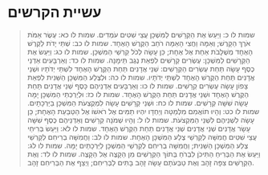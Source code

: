 # עשיית הקרשים

> שמות לו כ: וַיַּעַשׂ אֶת הַקְּרָשִׁים לַמִּשְׁכָּן עֲצֵי שִׁטִּים עֹמְדִים.
> שמות לו כא: עֶשֶׂר אַמֹּת אֹרֶךְ הַקָּרֶשׁ; וְאַמָּה וַחֲצִי הָאַמָּה רֹחַב הַקֶּרֶשׁ הָאֶחָד.
> שמות לו כב: שְׁתֵּי יָדֹת לַקֶּרֶשׁ הָאֶחָד מְשֻׁלָּבֹת אַחַת אֶל אֶחָת; כֵּן עָשָׂה לְכֹל קַרְשֵׁי הַמִּשְׁכָּן.
> שמות לו כג: וַיַּעַשׂ אֶת הַקְּרָשִׁים לַמִּשְׁכָּן:  עֶשְׂרִים קְרָשִׁים לִפְאַת נֶגֶב תֵּימָנָה.
> שמות לו כד: וְאַרְבָּעִים אַדְנֵי כֶסֶף עָשָׂה תַּחַת עֶשְׂרִים הַקְּרָשִׁים:  שְׁנֵי אֲדָנִים תַּחַת הַקֶּרֶשׁ הָאֶחָד לִשְׁתֵּי יְדֹתָיו וּשְׁנֵי אֲדָנִים תַּחַת הַקֶּרֶשׁ הָאֶחָד לִשְׁתֵּי יְדֹתָיו.
> שמות לו כה: וּלְצֶלַע הַמִּשְׁכָּן הַשֵּׁנִית לִפְאַת צָפוֹן עָשָׂה עֶשְׂרִים קְרָשִׁים.
> שמות לו כו: וְאַרְבָּעִים אַדְנֵיהֶם כָּסֶף שְׁנֵי אֲדָנִים תַּחַת הַקֶּרֶשׁ הָאֶחָד וּשְׁנֵי אֲדָנִים תַּחַת הַקֶּרֶשׁ הָאֶחָד.
> שמות לו כז: וּלְיַרְכְּתֵי הַמִּשְׁכָּן יָמָּה עָשָׂה שִׁשָּׁה קְרָשִׁים.
> שמות לו כח: וּשְׁנֵי קְרָשִׁים עָשָׂה לִמְקֻצְעֹת הַמִּשְׁכָּן בַּיַּרְכָתָיִם.
> שמות לו כט: וְהָיוּ תוֹאֲמִם מִלְּמַטָּה וְיַחְדָּו יִהְיוּ תַמִּים אֶל רֹאשׁוֹ אֶל הַטַּבַּעַת הָאֶחָת; כֵּן עָשָׂה לִשְׁנֵיהֶם לִשְׁנֵי הַמִּקְצֹעֹת.
> שמות לו ל: וְהָיוּ שְׁמֹנָה קְרָשִׁים וְאַדְנֵיהֶם כֶּסֶף שִׁשָּׁה עָשָׂר אֲדָנִים שְׁנֵי אֲדָנִים שְׁנֵי אֲדָנִים תַּחַת הַקֶּרֶשׁ הָאֶחָד.
> שמות לו לא: וַיַּעַשׂ בְּרִיחֵי עֲצֵי שִׁטִּים חֲמִשָּׁה לְקַרְשֵׁי צֶלַע הַמִּשְׁכָּן הָאֶחָת.
> שמות לו לב: וַחֲמִשָּׁה בְרִיחִם לְקַרְשֵׁי צֶלַע הַמִּשְׁכָּן הַשֵּׁנִית; וַחֲמִשָּׁה בְרִיחִם לְקַרְשֵׁי הַמִּשְׁכָּן לַיַּרְכָתַיִם יָמָּה.
> שמות לו לג: וַיַּעַשׂ אֶת הַבְּרִיחַ הַתִּיכֹן לִבְרֹחַ בְּתוֹךְ הַקְּרָשִׁים מִן הַקָּצֶה אֶל הַקָּצֶה.
> שמות לו לד: וְאֶת הַקְּרָשִׁים צִפָּה זָהָב וְאֶת טַבְּעֹתָם עָשָׂה זָהָב בָּתִּים לַבְּרִיחִם; וַיְצַף אֶת הַבְּרִיחִם זָהָב. 
 

